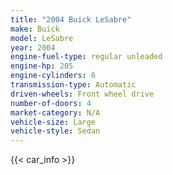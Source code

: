 ```yaml
---
title: "2004 Buick LeSabre"
make: Buick
model: LeSabre
year: 2004
engine-fuel-type: regular unleaded
engine-hp: 205
engine-cylinders: 6
transmission-type: Automatic
driven-wheels: Front wheel drive
number-of-doors: 4
market-category: N/A
vehicle-size: Large
vehicle-style: Sedan
---
```


{{< car_info >}}
